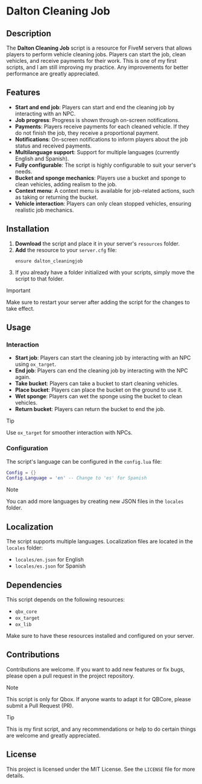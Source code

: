 # Dalton Cleaning Job

## Description

The **Dalton Cleaning Job** script is a resource for FiveM servers that allows players to perform vehicle cleaning jobs. Players can start the job, clean vehicles, and receive payments for their work. This is one of my first scripts, and I am still improving my practice. Any improvements for better performance are greatly appreciated.

## Features

- **Start and end job**: Players can start and end the cleaning job by interacting with an NPC.
- **Job progress**: Progress is shown through on-screen notifications.
- **Payments**: Players receive payments for each cleaned vehicle. If they do not finish the job, they receive a proportional payment.
- **Notifications**: On-screen notifications to inform players about the job status and received payments.
- **Multilanguage support**: Support for multiple languages (currently English and Spanish).
- **Fully configurable**: The script is highly configurable to suit your server's needs.
- **Bucket and sponge mechanics**: Players use a bucket and sponge to clean vehicles, adding realism to the job.
- **Context menu**: A context menu is available for job-related actions, such as taking or returning the bucket.
- **Vehicle interaction**: Players can only clean stopped vehicles, ensuring realistic job mechanics.

## Installation

1. **Download** the script and place it in your server's `resources` folder.
2. **Add** the resource to your `server.cfg` file:
    ```plaintext
    ensure dalton_cleaningjob
    ```
3. If you already have a folder initialized with your scripts, simply move the script to that folder.

> [!IMPORTANT]
> Make sure to restart your server after adding the script for the changes to take effect.

## Usage

### Interaction

- **Start job**: Players can start the cleaning job by interacting with an NPC using `ox_target`.
- **End job**: Players can end the cleaning job by interacting with the NPC again.
- **Take bucket**: Players can take a bucket to start cleaning vehicles.
- **Place bucket**: Players can place the bucket on the ground to use it.
- **Wet sponge**: Players can wet the sponge using the bucket to clean vehicles.
- **Return bucket**: Players can return the bucket to end the job.

> [!TIP]
> Use `ox_target` for smoother interaction with NPCs.

### Configuration

The script's language can be configured in the `config.lua` file:
```lua
Config = {}
Config.Language = 'en' -- Change to 'es' for Spanish
```

> [!NOTE]
> You can add more languages by creating new JSON files in the `locales` folder.

## Localization

The script supports multiple languages. Localization files are located in the `locales` folder:
- `locales/en.json` for English
- `locales/es.json` for Spanish

## Dependencies

This script depends on the following resources:
- `qbx_core`
- `ox_target`
- `ox_lib`

Make sure to have these resources installed and configured on your server.

## Contributions

Contributions are welcome. If you want to add new features or fix bugs, please open a pull request in the project repository.

> [!NOTE]
> This script is only for Qbox. If anyone wants to adapt it for QBCore, please submit a Pull Request (PR).

> [!TIP]
> This is my first script, and any recommendations or help to do certain things are welcome and greatly appreciated.

## License

This project is licensed under the MIT License. See the `LICENSE` file for more details.
